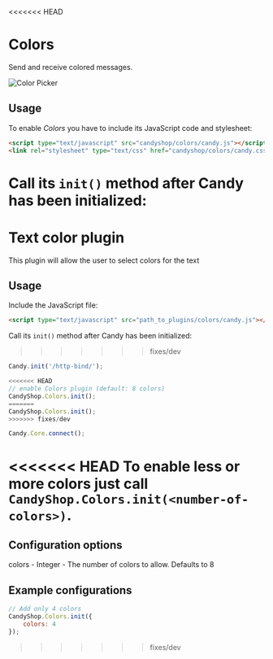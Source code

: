 <<<<<<< HEAD
# Colors
Send and receive colored messages.

![Color Picker](/amiadogroup/candy-plugins/raw/master/colors/screenshot.png)

## Usage
To enable *Colors* you have to include its JavaScript code and stylesheet: 

```HTML
<script type="text/javascript" src="candyshop/colors/candy.js"></script>
<link rel="stylesheet" type="text/css" href="candyshop/colors/candy.css" />
```

Call its `init()` method after Candy has been initialized: 
=======
# Text color plugin
This plugin will allow the user to select colors for the text

## Usage
Include the JavaScript file:

```HTML
<script type="text/javascript" src="path_to_plugins/colors/candy.js"></script>
```

Call its `init()` method after Candy has been initialized:
>>>>>>> fixes/dev

```JavaScript
Candy.init('/http-bind/');

<<<<<<< HEAD
// enable Colors plugin (default: 8 colors)
CandyShop.Colors.init(); 
=======
CandyShop.Colors.init();
>>>>>>> fixes/dev

Candy.Core.connect();
```

<<<<<<< HEAD
To enable less or more colors just call `CandyShop.Colors.init(<number-of-colors>)`.
=======
## Configuration options
colors - Integer - The number of colors to allow. Defaults to 8

## Example configurations
```JavaScript
// Add only 4 colors
CandyShop.Colors.init({
    colors: 4
});
```
>>>>>>> fixes/dev
